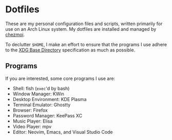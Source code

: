 # Dotfiles

These are my personal configuration files and scripts, written primarily for use
on an Arch Linux system. My dotfiles are installed and managed by
[chezmoi][chezmoi].

To declutter `$HOME`, I make an effort to ensure that the programs I use adhere
to the [XDG Base Directory][xdg] specification as much as possible.

## Programs

If you are interested, some core programs I use are:

* Shell: fish (`exec`'d by bash)
* Window Manager: KWin
* Desktop Environment: KDE Plasma
* Terminal Emulator: Ghostty
* Browser: Firefox
* Password Manager: KeePass XC
* Music Player: Elisa
* Video Player: mpv
* Editor: Neovim, Emacs, and Visual Studio Code

[chezmoi]: https://www.chezmoi.io/
[xdg]: https://specifications.freedesktop.org/basedir-spec/basedir-spec-latest.html
